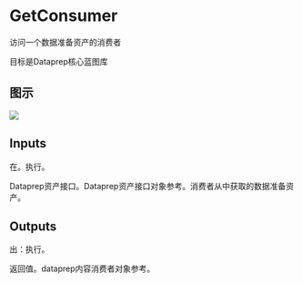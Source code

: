 # GetConsumer

访问一个数据准备资产的消费者

目标是Dataprep核心蓝图库

## 图示

![]($-20221218-18490794.png)

## Inputs

在。执行。

Dataprep资产接口。Dataprep资产接口对象参考。消费者从中获取的数据准备资产。

## Outputs

出：执行。

返回值。dataprep内容消费者对象参考。